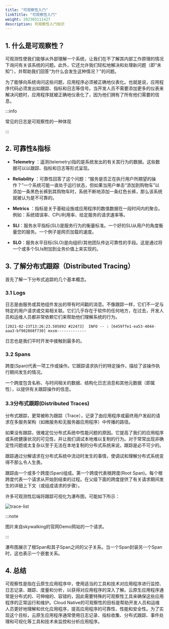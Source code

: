 ```yaml
---
title: "可观察性入门"
linkTitle: "可观察性入门"
weight: 202303111427
description: 可观察性入门知识
---
```


## 1. 什么是可观察性？

可观测性使我们能够从外部理解一个系统，让我们在不了解其内部工作原理的情况下询问有关该系统的问题。此外，它还允许我们轻松地解决和处理新问题（即“未知”），并帮助我们回答“为什么会发生这种情况？”的问题。

为了能够向系统询问这些问题，应用程序必须被正确地仪表化。也就是说，应用程序代码必须发出如跟踪、指标和日志等信号。当开发人员不需要添加更多的仪表来解决问题时，应用程序就被正确地仪表化了，因为他们拥有了所有他们需要的信息。

:::info

常见的日志是可观察性的一种体现

:::

## 2. 可靠性&指标

- **Telemetry** ：遥测(telemetry)指的是系统发出的有关其行为的数据。这些数据可以以跟踪、指标和日志等形式呈现。

- **Reliability** ：可靠性回答了这个问题：“服务是否正在执行用户所期望的操作？”一个系统可能一直处于运行状态，但如果当用户单击“添加到购物车”以添加一条黑色长裤到其购物车时，系统不断地添加一条红色长裤，那么该系统就被认为是不可靠的。

- **Metrics** ：指标是关于基础设施或应用程序的数值数据在一段时间内的聚合。例如：系统错误率、CPU利用率、给定服务的请求速率等。

- **SLI**：服务水平指标(SLI)是服务行为的衡量标准。一个好的SLI从用户的角度衡量您的服务。一个例子是网页加载的速度。

- **SLO**：服务水平目标(SLO)是向组织/其他团队传达可靠性的手段。这是通过将一个或多个SLIs附加到业务价值上来实现的。

## 3. 了解分布式跟踪（Distributed Tracing）

首先了解一下分布式追踪的几个基本概念。

### 3.1 Logs

日志是由服务或其他组件发出的带有时间戳的消息。不像跟踪一样，它们不一定与特定的用户请求或交易相关联。它们几乎存在于软件的任何地方，在过去，开发人员和运维人员都非常依赖它们来帮助他们理解系统的行为。

```shell
[2021-02-23T13:26:23.505892 #22473]  INFO -- : [6459ffe1-ea53-4044-aaa3-bf902868f730] mxsm-------------
```

日志也是我们平时开发中接触到最多的。

### 3.2 Spans

跨度(Span)代表一项工作或操作。它跟踪请求执行的特定操作，描绘了该操作执行期间发生的情况。

一个跨度包含名称、与时间相关的数据、结构化日志消息和其他元数据（即属性），以提供有关跟踪操作的信息。

### 3.3分布式跟踪(Distributed Traces)

分布式跟踪，更常被称为跟踪（Trace），记录了由应用程序或最终用户发起的请求在多服务架构（如微服务和无服务器应用程序）中传播的路径。

如果没有跟踪，很难定位分布式系统中性能问题的原因。它提高了我们的应用程序或系统健康状况的可见性，并让我们调试本地难以复制的行为。对于常常出现非确定性问题或太复杂以至于无法在本地复制的分布式系统来说，跟踪是必不可少的。

跟踪通过分解请求在分布式系统中流动时发生的事情，使调试和理解分布式系统变得不那么令人生畏。

跟踪由一个或多个跨度(Span)组成。第一个跨度代表根跨度(Root Span)。每个根跨度代表一个请求从开始到结束的过程。在父级下面的跨度提供了有关请求期间发生的详细上下文（或组成请求的步骤）。

许多可观测性后端将跟踪可视化为瀑布图，可能如下所示：

![trace-list](E:\download\trace-list.png)

:::note

图片来自skywalking的官网Demo网站的一个请求。

:::

瀑布图展示了根Span和其子Span之间的父子关系。当一个Span封装另一个Span时，这也表示一个嵌套关系。

## 4. 总结

可观察性是指在云原生应用程序中，使用适当的工具和技术对应用程序进行监控、日志记录、跟踪、度量和分析，以获得对应用程序的深入了解。云原生应用程序通常是分布式的、可伸缩的、容错的，因此需要特殊的可观察性工具来确保这些应用程序的正常运行和维护。Cloud Native的可观察性的目标是帮助开发人员和运维人员更好地理解和优化应用程序，提高应用程序的可靠性、性能和安全性。为了实现这个目标，云原生应用程序通常使用日志记录、指标收集、分布式跟踪、事件处理和可视化等工具和技术来监控和分析应用程序。